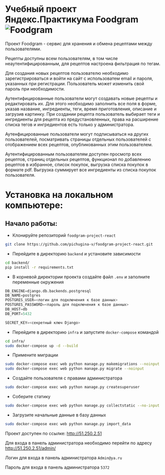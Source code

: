 # Учебный проект Яндекс.Практикума Foodgram ![Foodgram](https://github.com/pichugina-v/foodgram-project-react/actions/workflows/main.yml/badge.svg)

Проект Foodgram - сервис для хранения и обмена рецептами между пользователями. 

Рецепты доступны всем пользователям, в том числе неаутентифицированным, для рецептов настроена фильтрация по тегам.

Для создания новых рецептов пользователю необходимо зарегистрироваться и войти на сайт с использоватем email и пароля, указанных при регистрации. Пользователь может изменить свой пароль при необходимости.

Аутентифицированные пользователи могут создавать новые рецепты и редактировать их. Для этого необходимо заполнить все поля в форме, указав название, ингредиенты, теги, время приготовления, описание и загрузив картинку. При создании рецепта пользователь выбирает теги и ингредиенты для рецепта из предустановленных, права на расширение списка тегов и ингредиентов есть только у администратора.

Аутенфицированные пользователи могут подписываться на других пользователей, посматривать страницы отдельных пользователей с отображением всех рецептов, опубликованных этим пользователем.

Аутентифицированным пользователям доступен просмотр всех рецептов, страниц отдельных рецептов, функционал по добавлению рецептов в избранное, список покупок, выгрузка списка покупок в формате pdf. Выгрузка суммирует все ингредиенты из списка покупок пользователя.


# Установка на локальном компьютере:

## Начало работы:

* Клонируйте репозиторий `foodgram-project-react`
```bash
git clone https://github.com/pichugina-v/foodgram-project-react.git
```

* Перейдите в директорию `backend` и установите зависимости
```bash
cd backend/
pip install -r requirements.txt
```

* В корневой директории проекта создайте файл `.env` и заполните переменные окружения
```python
DB_ENGINE=django.db.backends.postgresql
DB_NAME=postgres
POSTGRES_USER=<логин для подключения к базе данных>
POSTGRES_PASSWORD=<пароль для подключения к базе данных>
DB_HOST=db
DB_PORT=5432

SECRET_KEY=<секретный ключ Django>
```

* Перейдите в директорию `infra` и запустите `docker-compose` командой 
```bash
cd infra/
sudo docker-compose up -d --build
```

* Примените миграции
```bash
sudo docker-compose exec web python manage.py makemigrations --noinput
sudo docker-compose exec web python manage.py migrate --noinput
```

* Создайте пользователя с правами администратора
```bash
sudo docker-compose exec web python manage.py createsuperuser
```

* Соберите статику
```bash
sudo docker-compose exec web python manage.py collectstatic --no-input
```

* Загрузите начальные данные в базу данных
```bash
sudo docker-compose exec web python manage.py import_data
```

Проект доступен по ссылке: http://51.250.2.51

Для входа в панель администратора необходимо перейти по адресу http://51.250.2.51/admin/

Логин для входа в панель администратора `Admin@ya.ru`

Пароль для входа в панель администратора `5372`
